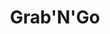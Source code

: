 ---
layout: past-project
title: Grab'N'Go
categories: projects past
permalink: /:categories/:title
order: 3
---